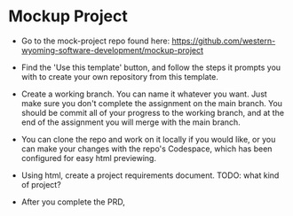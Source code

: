 # Mockup Project

- Go to the mock-project repo found here: https://github.com/western-wyoming-software-development/mockup-project

- Find the 'Use this template' button, and follow the steps it prompts you with to create your own repository from this template. 

- Create a working branch. You can name it whatever you want. Just make sure you don't complete the assignment on the main branch. You should be commit all of your progress to the working branch, and at the end of the assignment you will merge with the main branch. 

- You can clone the repo and work on it locally if you would like, or you can make your changes with the repo's Codespace, which has been configured for easy html previewing. 

- Using html, create a project requirements document. 
TODO: what kind of project?

- After you complete the PRD, 